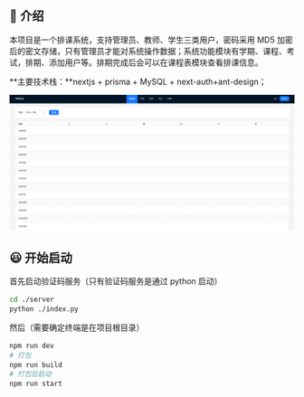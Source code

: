 ## 👋 介绍

本项目是一个排课系统，支持管理员、教师、学生三类用户，密码采用 MD5 加密后的密文存储，只有管理员才能对系统操作数据；系统功能模块有学期、课程、考试，排期、添加用户等。排期完成后会可以在课程表模块查看排课信息。

**主要技术栈：**nextjs + prisma + MySQL + next-auth+ant-design；

![](https://github.com/MyMagicCode/course-system/blob/main/doc/home.png)

## 😃 开始启动

首先启动验证码服务（只有验证码服务是通过 python 启动）

```bash
cd ./server
python ./index.py
```

然后（需要确定终端是在项目根目录）

```bash
npm run dev
# 打包
npm run build
# 打包后启动
npm run start
```
